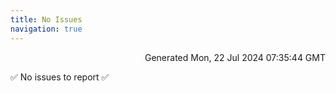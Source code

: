 ```yaml
---
title: No Issues
navigation: true
---
```


<p style="text-align:right;color:#cccs">
Generated Mon, 22 Jul 2024 07:35:44 GMT
</p>
<p>✅ No issues to report ✅</p>



